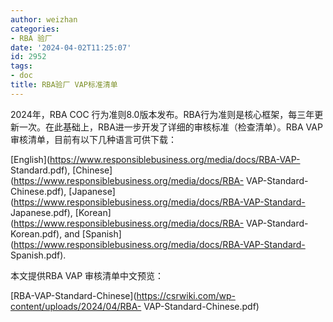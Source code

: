 ```yaml
---
author: weizhan
categories:
- RBA 验厂
date: '2024-04-02T11:25:07'
id: 2952
tags:
- doc
title: RBA验厂 VAP标准清单
---
```


2024年，RBA COC
行为准则8.0版本发布。RBA行为准则是核心框架，每三年更新一次。在此基础上，RBA进一步开发了详细的审核标准（检查清单）。RBA
VAP审核清单，目前有以下几种语言可供下载：

[English](https://www.responsiblebusiness.org/media/docs/RBA-VAP-
Standard.pdf), [Chinese](https://www.responsiblebusiness.org/media/docs/RBA-
VAP-Standard-Chinese.pdf),
[Japanese](https://www.responsiblebusiness.org/media/docs/RBA-VAP-Standard-
Japanese.pdf), [Korean](https://www.responsiblebusiness.org/media/docs/RBA-
VAP-Standard-Korean.pdf), and
[Spanish](https://www.responsiblebusiness.org/media/docs/RBA-VAP-Standard-
Spanish.pdf).

本文提供RBA VAP 审核清单中文预览：

[RBA-VAP-Standard-Chinese](https://csrwiki.com/wp-content/uploads/2024/04/RBA-
VAP-Standard-Chinese.pdf)


